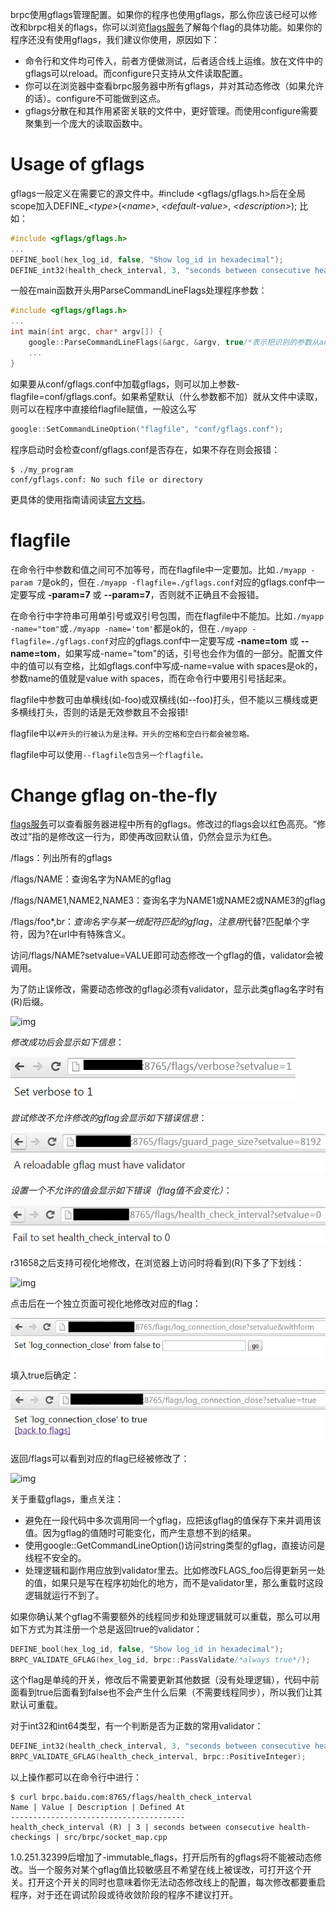brpc使用gflags管理配置。如果你的程序也使用gflags，那么你应该已经可以修改和brpc相关的flags，你可以浏览[flags服务](http://brpc.baidu.com:8765/flags)了解每个flag的具体功能。如果你的程序还没有使用gflags，我们建议你使用，原因如下：

- 命令行和文件均可传入，前者方便做测试，后者适合线上运维。放在文件中的gflags可以reload。而configure只支持从文件读取配置。
- 你可以在浏览器中查看brpc服务器中所有gflags，并对其动态修改（如果允许的话）。configure不可能做到这点。
- gflags分散在和其作用紧密关联的文件中，更好管理。而使用configure需要聚集到一个庞大的读取函数中。

# Usage of gflags

gflags一般定义在需要它的源文件中。#include <gflags/gflags.h>后在全局scope加入DEFINE_*\<type\>*(*\<name\>*, *\<default-value\>*, *\<description\>*); 比如：

```c++
#include <gflags/gflags.h>
...
DEFINE_bool(hex_log_id, false, "Show log_id in hexadecimal");
DEFINE_int32(health_check_interval, 3, "seconds between consecutive health-checkings");
```

一般在main函数开头用ParseCommandLineFlags处理程序参数：

```c++
#include <gflags/gflags.h>
...
int main(int argc, char* argv[]) {
    google::ParseCommandLineFlags(&argc, &argv, true/*表示把识别的参数从argc/argv中删除*/);
    ...
}
```

如果要从conf/gflags.conf中加载gflags，则可以加上参数-flagfile=conf/gflags.conf。如果希望默认（什么参数都不加）就从文件中读取，则可以在程序中直接给flagfile赋值，一般这么写

```c++
google::SetCommandLineOption("flagfile", "conf/gflags.conf");
```

程序启动时会检查conf/gflags.conf是否存在，如果不存在则会报错：

```
$ ./my_program
conf/gflags.conf: No such file or directory
```

更具体的使用指南请阅读[官方文档](http://gflags.github.io/gflags/)。

# flagfile

在命令行中参数和值之间可不加等号，而在flagfile中一定要加。比如`./myapp -param 7`是ok的，但在`./myapp -flagfile=./gflags.conf`对应的gflags.conf中一定要写成 **-param=7** 或 **--param=7**，否则就不正确且不会报错。

在命令行中字符串可用单引号或双引号包围，而在flagfile中不能加。比如`./myapp -name="tom"`或`./myapp -name='tom'`都是ok的，但在`./myapp -flagfile=./gflags.conf`对应的gflags.conf中一定要写成 **-name=tom** 或 **--name=tom**，如果写成-name="tom"的话，引号也会作为值的一部分。配置文件中的值可以有空格，比如gflags.conf中写成-name=value with spaces是ok的，参数name的值就是value with spaces，而在命令行中要用引号括起来。

flagfile中参数可由单横线(如-foo)或双横线(如--foo)打头，但不能以三横线或更多横线打头，否则的话是无效参数且不会报错!

flagfile中以`#开头的行被认为是注释。开头的空格和空白行都会被忽略。`

flagfile中可以使用`--flagfile包含另一个flagfile。`

# Change gflag on-the-fly

[flags服务](http://brpc.baidu.com:8765/flags)可以查看服务器进程中所有的gflags。修改过的flags会以红色高亮。“修改过”指的是修改这一行为，即使再改回默认值，仍然会显示为红色。

/flags：列出所有的gflags

/flags/NAME：查询名字为NAME的gflag

/flags/NAME1,NAME2,NAME3：查询名字为NAME1或NAME2或NAME3的gflag

/flags/foo*,b$r：查询名字与某一统配符匹配的gflag，注意用$代替?匹配单个字符，因为?在url中有特殊含义。

访问/flags/NAME?setvalue=VALUE即可动态修改一个gflag的值，validator会被调用。

为了防止误修改，需要动态修改的gflag必须有validator，显示此类gflag名字时有(R)后缀。

![img](../images/reloadable_flags.png)

*修改成功后会显示如下信息*：

![img](../images/flag_setvalue.png)

*尝试修改不允许修改的gflag会显示如下错误信息*：

![img](../images/set_flag_reject.png)

*设置一个不允许的值会显示如下错误（flag值不会变化）*：

![img](../images/set_flag_invalid_value.png)

 

r31658之后支持可视化地修改，在浏览器上访问时将看到(R)下多了下划线：

![img](../images/the_r_after_flag.png)

点击后在一个独立页面可视化地修改对应的flag：

![img](../images/set_flag_with_form.png)

填入true后确定：

![img](../images/set_flag_with_form_2.png)

返回/flags可以看到对应的flag已经被修改了：

![img](../images/set_flag_with_form_3.png)

 

关于重载gflags，重点关注：

- 避免在一段代码中多次调用同一个gflag，应把该gflag的值保存下来并调用该值。因为gflag的值随时可能变化，而产生意想不到的结果。
- 使用google::GetCommandLineOption()访问string类型的gflag，直接访问是线程不安全的。
- 处理逻辑和副作用应放到validator里去。比如修改FLAGS_foo后得更新另一处的值，如果只是写在程序初始化的地方，而不是validator里，那么重载时这段逻辑就运行不到了。

如果你确认某个gflag不需要额外的线程同步和处理逻辑就可以重载，那么可以用如下方式为其注册一个总是返回true的validator：

```c++
DEFINE_bool(hex_log_id, false, "Show log_id in hexadecimal");
BRPC_VALIDATE_GFLAG(hex_log_id, brpc::PassValidate/*always true*/);
```

这个flag是单纯的开关，修改后不需要更新其他数据（没有处理逻辑），代码中前面看到true后面看到false也不会产生什么后果（不需要线程同步），所以我们让其默认可重载。

对于int32和int64类型，有一个判断是否为正数的常用validator：

```c++
DEFINE_int32(health_check_interval, 3, "seconds between consecutive health-checkings");
BRPC_VALIDATE_GFLAG(health_check_interval, brpc::PositiveInteger);
```

以上操作都可以在命令行中进行：

```shell
$ curl brpc.baidu.com:8765/flags/health_check_interval
Name | Value | Description | Defined At
---------------------------------------
health_check_interval (R) | 3 | seconds between consecutive health-checkings | src/brpc/socket_map.cpp
```

1.0.251.32399后增加了-immutable_flags，打开后所有的gflags将不能被动态修改。当一个服务对某个gflag值比较敏感且不希望在线上被误改，可打开这个开关。打开这个开关的同时也意味着你无法动态修改线上的配置，每次修改都要重启程序，对于还在调试阶段或待收敛阶段的程序不建议打开。
